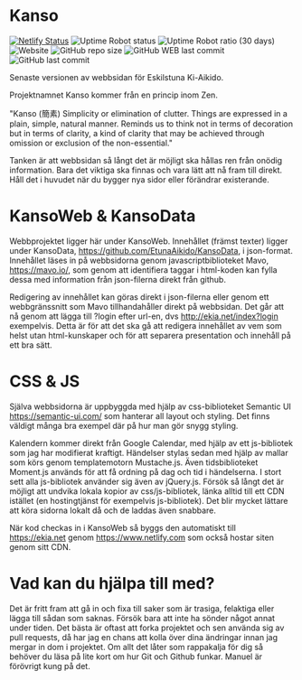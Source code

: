 # Kanso

[![Netlify Status](https://api.netlify.com/api/v1/badges/7942d3ac-e152-4d41-899a-29b2fab34fdc/deploy-status)](https://app.netlify.com/sites/ekia/deploys)
![Uptime Robot status](https://img.shields.io/uptimerobot/status/m783245224-70f304c2bedc8d7236f8dfdd)
![Uptime Robot ratio (30 days)](https://img.shields.io/uptimerobot/ratio/m783245224-70f304c2bedc8d7236f8dfdd)
![Website](https://img.shields.io/website/https/www.ekia.net)
![GitHub repo size](https://img.shields.io/github/repo-size/EtunaAikido/KansoWeb)
![GitHub WEB last commit](https://img.shields.io/github/last-commit/EtunaAikido/KansoWeb?label=last%20commit%20WEB)
![GitHub last commit](https://img.shields.io/github/last-commit/EtunaAikido/KansoData?label=last%20commit%20DATA)

Senaste versionen av webbsidan för Eskilstuna Ki-Aikido.

Projektnamnet Kanso kommer från en princip inom Zen.

"Kanso (簡素) Simplicity or elimination of clutter. Things are expressed in a plain, simple, natural manner. Reminds us to think not in terms of decoration but in terms of clarity, a kind of clarity that may be achieved through omission or exclusion of the non-essential."

Tanken är att webbsidan så långt det är möjligt ska hållas ren från onödig information. Bara det viktiga ska finnas och vara lätt att nå fram till direkt. Håll det i huvudet när du bygger nya sidor eller förändrar existerande.

# KansoWeb & KansoData

Webbprojektet ligger här under KansoWeb. Innehållet (främst texter) ligger under KansoData, https://github.com/EtunaAikido/KansoData, i json-format. Innehållet läses in på webbsidorna genom javascriptbiblioteket Mavo, https://mavo.io/, som genom att identifiera taggar i html-koden kan fylla dessa med information från json-filerna direkt från github. 

Redigering av innehållet kan göras direkt i json-filerna eller genom ett webbgränssnitt som Mavo tillhandahåller direkt på webbsidan. Det går att nå genom att lägga till ?login efter url-en, dvs http://ekia.net/index?login exempelvis. Detta är för att det ska gå att redigera innehållet av vem som helst utan html-kunskaper och för att separera presentation och innehåll på ett bra sätt.

# CSS & JS

Själva webbsidorna är uppbyggda med hjälp av css-biblioteket Semantic UI https://semantic-ui.com/ som hanterar all layout och styling. Det finns väldigt många bra exempel där på hur man gör snygg styling.

Kalendern kommer direkt från Google Calendar, med hjälp av ett js-bibliotek som jag har modifierat kraftigt. Händelser stylas sedan med hjälp av mallar som körs genom templatemotorn Mustache.js. Även tidsbiblioteket Moment.js används för att få ordning på dag och tid i händelserna. I stort sett alla js-bibliotek använder sig även av jQuery.js. Försök så långt det är möjligt att undvika lokala kopior av css/js-bibliotek, länka alltid till ett CDN istället (en hostingtjänst för exempelvis js-bibliotek). Det blir mycket lättare att köra sidorna lokalt då och de laddas även snabbare.

När kod checkas in i KansoWeb så byggs den automatiskt till https://ekia.net genom https://www.netlify.com som också hostar siten genom sitt CDN.

# Vad kan du hjälpa till med?

Det är fritt fram att gå in och fixa till saker som är trasiga, felaktiga eller lägga till sådan som saknas. Försök bara att inte ha sönder något annat under tiden. Det bästa är oftast att forka projektet och sen använda sig av pull requests, då har jag en chans att kolla över dina ändringar innan jag mergar in dom i projektet. Om allt det låter som rappakalja för dig så behöver du läsa på lite kort om hur Git och Github funkar. Manuel är förövrigt kung på det.
